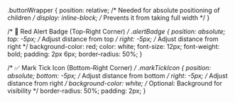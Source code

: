 .buttonWrapper {
  position: relative;  /* Needed for absolute positioning of children */
  display: inline-block; /* Prevents it from taking full width */
}

/* 🔴 Red Alert Badge (Top-Right Corner) */
.alertBadge {
  position: absolute;
  top: -5px;   /* Adjust distance from top */
  right: -5px; /* Adjust distance from right */
  background-color: red;
  color: white;
  font-size: 12px;
  font-weight: bold;
  padding: 2px 6px;
  border-radius: 50%;
}

/* ✅ Mark Tick Icon (Bottom-Right Corner) */
.markTickIcon {
  position: absolute;
  bottom: -5px;  /* Adjust distance from bottom */
  right: -5px;   /* Adjust distance from right */
  background-color: white; /* Optional: Background for visibility */
  border-radius: 50%;
  padding: 2px;
}

